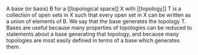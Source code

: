 A base (or basis) B for a [[topological space]] X with [[topology]] T is a collection of open sets in X such that every open set in X can be written as a union of elements of B. We say that the base generates the topology T. Bases are useful because many properties of topologies can be reduced to statements about a base generating that topology, and because many topologies are most easily defined in terms of a base which generates them.